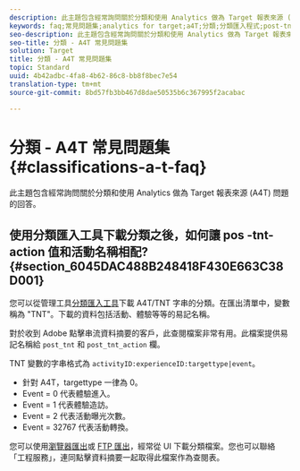 ```yaml
---
description: 此主題包含經常詢問關於分類和使用 Analytics 做為 Target 報表來源 (A4T) 問題的回答。
keywords: faq;常見問題集;analytics for target;a4T;分類;分類匯入程式;post-tnt-action
seo-description: 此主題包含經常詢問關於分類和使用 Analytics 做為 Target 報表來源 (A4T) 問題的回答。
seo-title: 分類 - A4T 常見問題集
solution: Target
title: 分類 - A4T 常見問題集
topic: Standard
uuid: 4b42adbc-4fa8-4b62-86c8-bb8f8bec7e54
translation-type: tm+mt
source-git-commit: 8bd57fb3bb467d8dae50535b6c367995f2acabac

---
```



# 分類 - A4T 常見問題集{#classifications-a-t-faq}

此主題包含經常詢問關於分類和使用 Analytics 做為 Target 報表來源 (A4T) 問題的回答。

## 使用分類匯入工具下載分類之後，如何讓 pos -tnt-action 值和活動名稱相配? {#section_6045DAC488B248418F430E663C38D001}

您可以從管理工具[分類匯入工具](https://marketing.adobe.com/resources/help/en_US/reference/c_working_with_saint.html)下載 A4T/TNT 字串的分類。在匯出清單中，變數稱為 "TNT"。下載的資料包括活動、體驗等等的易記名稱。

對於收到 Adobe 點擊串流資料摘要的客戶，此查閱檔案非常有用。此檔案提供易記名稱給 `post_tnt` 和 `post_tnt_action` 欄。

TNT 變數的字串格式為 `activityID:experienceID:targettype|event`。

* 針對 A4T，targettype 一律為 0。
* Event = 0 代表體驗進入。
* Event = 1 代表體驗造訪。
* Event = 2 代表活動曝光次數。
* Event = 32767 代表活動轉換。

您可以使用[瀏覽器匯出](https://marketing.adobe.com/resources/help/en_US/reference/browser_export.html)或 [FTP 匯出](https://marketing.adobe.com/resources/help/en_US/reference/ftp_export.html)，經常從 UI 下載分類檔案。您也可以聯絡「工程服務」，連同點擊資料摘要一起取得此檔案作為查閱表。
